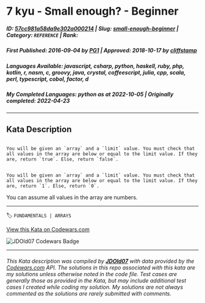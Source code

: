 # 7 kyu - Small enough? - Beginner

##### **ID**: [57cc981a58da9e302a000214](https://www.codewars.com/kata/57cc981a58da9e302a000214) | **Slug**: [small-enough-beginner](https://www.codewars.com/kata/57cc981a58da9e302a000214) | **Category**: `REFERENCE` | **Rank**: <span style="color:white">7 kyu</span>

##### **First Published**: 2016-09-04 ***by*** [PG1](https://www.codewars.com/users/PG1) | **Approved**: 2018-10-17 ***by*** [cliffstamp](https://www.codewars.com/users/cliffstamp)

##### **Languages Available**: javascript, csharp, python, haskell, ruby, php, kotlin, r, nasm, c, groovy, java, crystal, coffeescript, julia, cpp, scala, perl, typescript, cobol, factor, d

##### **My Completed Languages**: python ***as at*** 2022-10-05 | **Originally completed**: 2022-04-23

---

## Kata Description


```if-not:perl

You will be given an `array` and a `limit` value. You must check that all values in the array are below or equal to the limit value. If they are, return `true`. Else, return `false`.

```



```if:perl

You will be given an `array` and a `limit` value. You must check that all values in the array are below or equal to the limit value. If they are, return `1`. Else, return `0`.

```

You can assume all values in the array are numbers.

---


🏷 `FUNDAMENTALS | ARRAYS`


[View this Kata on Codewars.com](https://www.codewars.com/kata/57cc981a58da9e302a000214)

![](https://www.codewars.com/users/jdold07/badges/large "JDOld07 Codewars Badge")

---

###### *This Kata description was compiled by [**JDOld07**](https://tpstech.dev) with data provided by the [Codewars.com](https://www.codewars.com) API.  The solutions in this repo associated with this kata are my solutions unless otherwise noted in the code file.  Test cases are generally those as provided in the Kata, but may include additional test cases I created while coding my solution.  My solutions are not always commented as the solutions are rarely submitted with comments.*
